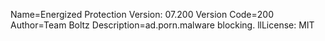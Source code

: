 
Name=Energized Protection
Version: 07.200
Version Code=200
Author=Team Boltz
Description=ad.porn.malware blocking.
llLicense: MIT